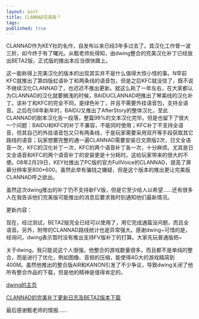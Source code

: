 ```yaml
---
layout: post
title: CLANNAD完美版？
tags:
published: true
---
```

CLANNAD作为KEY社的名作，自发布以来已经3年多过去了。其汉化工作曾一波三折，如今终于有了曙光。从甄老师处得知，由dwing整合的完美汉化补丁已经放出BETA2版，正式版的推出本应当很快跟上。

这一能称得上完美汉化的版本的出现其实并不是什么值得大惊小怪的事。N早前KFC就推出了第四版虹语补丁和两条线的语音包，但是之后KFC就没信了，既不说不继续汉化CLANNAD了，也迟迟不推出更新。就这么耗了一年左右，在大家都认为CLANNAD的汉化就要搁浅的时候，BAIDUCLANNAD吧推出了琴美线的汉化补丁。该补丁和KFC的完全不同，是绿色补丁，并且不需要外挂语音包，支持全语音。之后在08年新年时，BAIDU又推出了AfterStory的整体汉化，至此CLANNAD的剧本汉化告一段落，整篇99%的文本汉化完毕。但是也留下了很大一个问题：BAIDU和KFC的补丁不兼容，不能同时使用；KFC补丁不支持全语音，但其自己的外挂语音包又只有两条线，于是玩家需要采用双开等手段获取其它路线的语音；玩家想要完整的通一遍CLANNAD需要安装日文原版2次，日文全语音一次，KFC的汉化补丁一次，KFC的两个语音补丁各一次，十分麻烦。尤其是日文全语音和KFC的两个语音补丁的安装更是十分耗时。这给玩家带来的很大的不便。08年2月29日，KEY社推出了PC版的官方FullVoice的CLANNAD，提高了屏幕分辨率至800*600。虽然此举有骗钱之嫌疑，但是这个版本的推出更让完美版CLANNAD呼之欲出。

虽然这次dwing推出的补丁仍不支持新FV版，但是它至少给人以希望……还有很多人在我告诉他们完美版可能推出的消息后要求我时刻通知他们最新情况。

更新内容：

现在，经过测试，BETA2版完全已经可以使用了，用它完成通篇没问题，而且全语音。另外，附带的CLANNAD路线统计也是异常强大。感谢dwing~可惜的是，经询问，dwing表示暂时没有推出支持FV版补丁的打算。大家先玩普通版把~

关于dwing，我只能说这个人很强。他整合的游戏数量很多，而且都不是单纯的整合，而是进行了优化，例如图像、音频的压缩，能使得4G大的游戏精简到400M。虽然他推出的整合版AIR和KANON引发了不少争议，导致dwing关闭了他所有整合作品的下载，但是他的精神是值得肯定的。

[dwing的主页](http://wex.cn/dwing/)

[CLANNAD的完美补丁更新日志及BETA2版本下载](http://wex.cn/dwing/mycrack.htm#clannad)

最后感谢甄老师的情报……
